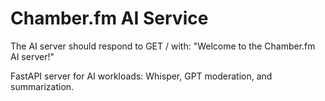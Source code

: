 # Chamber.fm AI Service

The AI server should respond to GET / with: "Welcome to the Chamber.fm AI server!"

FastAPI server for AI workloads: Whisper, GPT moderation, and summarization.
